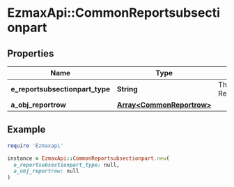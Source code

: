 # EzmaxApi::CommonReportsubsectionpart

## Properties

| Name | Type | Description | Notes |
| ---- | ---- | ----------- | ----- |
| **e_reportsubsectionpart_type** | **String** | The type of the Reportsubsectionpart |  |
| **a_obj_reportrow** | [**Array&lt;CommonReportrow&gt;**](CommonReportrow.md) |  |  |

## Example

```ruby
require 'Ezmaxapi'

instance = EzmaxApi::CommonReportsubsectionpart.new(
  e_reportsubsectionpart_type: null,
  a_obj_reportrow: null
)
```


